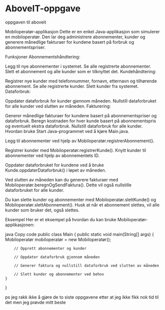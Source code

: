 # AboveIT-oppgave
oppgaven til aboveit


Mobiloperatør-applikasjon
Dette er en enkel Java-applikasjon som simulerer en mobiloperatør. Den lar deg administrere abonnementer, kunder og generere månedlige fakturaer for kundene basert på forbruk og abonnementspriser.

Funksjoner
Abonnementshåndtering:

Legg til nye abonnementer i systemet.
Se alle registrerte abonnementer.
Slett et abonnement og alle kunder som er tilknyttet det.
Kundehåndtering:

Registrer nye kunder med telefonnummer, fornavn, etternavn og tilhørende abonnement.
Se alle registrerte kunder.
Slett kunder fra systemet.
Dataforbruk:

Oppdater dataforbruk for kunder gjennom måneden.
Nullstill dataforbruket for alle kunder ved slutten av måneden.
Fakturering:

Generer månedlige fakturaer for kundene basert på abonnementspriser og dataforbruk.
Beregn kostnaden for hver kunde basert på abonnementspris og eventuelt ekstra dataforbruk.
Nullstill dataforbruk for alle kunder.
Hvordan bruke
Start Java-programmet ved å kjøre Main.java.

Legg til abonnementer ved hjelp av Mobiloperatør.registrerAbonnement().

Registrer kunder med Mobiloperatør.registrerKunde(). Knytt kunder til abonnementer ved hjelp av abonnementets ID.

Oppdater dataforbruket for kundene ved å bruke Kunde.oppdaterDataforbruk() i løpet av måneden.

Ved slutten av måneden kan du generere fakturaer med Mobiloperatør.beregnOgSendFaktura(). Dette vil også nullstille dataforbruket for alle kunder.

Du kan slette kunder og abonnementer med Mobiloperatør.slettKunde() og Mobiloperatør.slettAbonnement(). Husk at når et abonnement slettes, vil alle kunder som bruker det, også slettes.

Eksempel
Her er et eksempel på hvordan du kan bruke Mobiloperatør-applikasjonen:

java
Copy code
public class Main {
    public static void main(String[] args) {
        Mobiloperatør mobiloperatør = new Mobiloperatør();

        // Opprett abonnementer og kunder

        // Oppdater dataforbruk gjennom måneden

        // Generer faktura og nullstill dataforbruk ved slutten av måneden

        // Slett kunder og abonnementer ved behov
    }
}


ps jeg rakk ikke å gjøre de to siste oppgavene etter at jeg ikke fikk nok tid til det men jeg prøvde mitt beste
